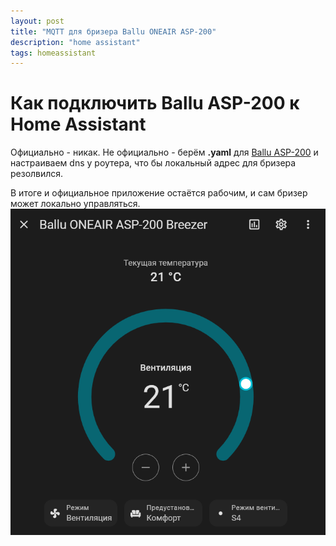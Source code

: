 ```yaml
---
layout: post
title: "MQTT для бризера Ballu ONEAIR ASP-200"
description: "home assistant"
tags: homeassistant
---
```


# Как подключить Ballu ASP-200 к Home Assistant

Официально - никак. Не официально - берём **.yaml** для [Ballu ASP-200](https://github.com/william-aqn/Ballu_ASP-200) и настраиваем dns у роутера, что бы локальный адрес для бризера резолвился. 


В итоге и официальное приложение остаётся рабочим, и сам бризер может локально управляться.
![ballu_s200](/assets/blog/ballu/ballus200.png)